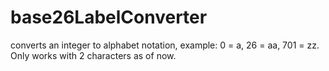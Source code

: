 # base26LabelConverter
converts an integer to alphabet notation, example: 0 = a, 26 = aa, 701 = zz. Only works with 2 characters as of now.
